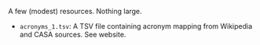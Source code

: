 A few (modest) resources. Nothing large.
* `acronyms_1.tsv`: A TSV file containing acronym mapping from Wikipedia and CASA sources. See website.
